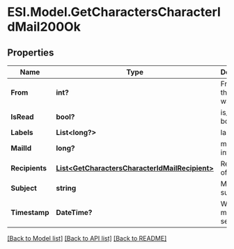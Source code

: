 # ESI.Model.GetCharactersCharacterIdMail200Ok
## Properties

Name | Type | Description | Notes
------------ | ------------- | ------------- | -------------
**From** | **int?** | From whom the mail was sent | [optional] 
**IsRead** | **bool?** | is_read boolean | [optional] 
**Labels** | **List&lt;long?&gt;** | labels array | [optional] 
**MailId** | **long?** | mail_id integer | [optional] 
**Recipients** | [**List&lt;GetCharactersCharacterIdMailRecipient&gt;**](GetCharactersCharacterIdMailRecipient.md) | Recipients of the mail | [optional] 
**Subject** | **string** | Mail subject | [optional] 
**Timestamp** | **DateTime?** | When the mail was sent | [optional] 

[[Back to Model list]](../README.md#documentation-for-models) [[Back to API list]](../README.md#documentation-for-api-endpoints) [[Back to README]](../README.md)

